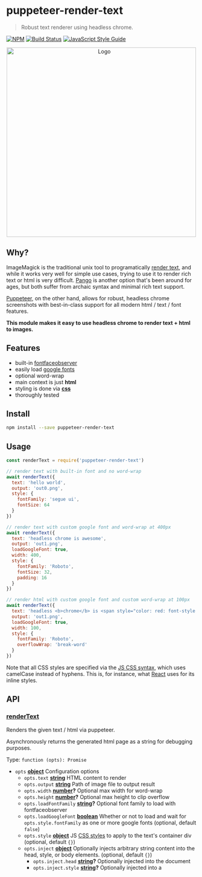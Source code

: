 # puppeteer-render-text

> Robust text renderer using headless chrome.

[![NPM](https://img.shields.io/npm/v/puppeteer-render-text.svg)](https://www.npmjs.com/package/puppeteer-render-text) [![Build Status](https://travis-ci.com/transitive-bullshit/puppeteer-render-text.svg?branch=master)](https://travis-ci.com/transitive-bullshit/puppeteer-render-text) [![JavaScript Style Guide](https://img.shields.io/badge/code_style-standard-brightgreen.svg)](https://standardjs.com)

<p align="center">
  <img width="502" alt="Logo" src="https://cdn.rawgit.com/transitive-bullshit/puppeteer-render-text/master/media/logo.png">
</p>

## Why?

ImageMagick is the traditional unix tool to programatically [render text](http://www.imagemagick.org/Usage/text/), and while it works very well for simple use cases, trying to use it to render rich text or html is very difficult. [Pango](https://www.pango.org/) is another option that's been around for ages, but both suffer from archaic syntax and minimal rich text support.

[Puppeteer](https://github.com/GoogleChrome/puppeteer), on the other hand, allows for robust, headless chrome screenshots with best-in-class support for all modern html / text / font features.

**This module makes it easy to use headless chrome to render text + html to images.**

## Features

-   built-in [fontfaceobserver](https://fontfaceobserver.com/)
-   easily load [google fonts](https://fonts.google.com/)
-   optional word-wrap
-   main context is just **html**
-   styling is done via [**css**](https://www.w3schools.com/jsref/dom_obj_style.asp)
-   thoroughly tested

## Install

```bash
npm install --save puppeteer-render-text
```

## Usage

```js
const renderText = require('puppeteer-render-text')

// render text with built-in font and no word-wrap
await renderText({
  text: 'hello world',
  output: 'out0.png',
  style: {
    fontFamily: 'segue ui',
    fontSize: 64
  }
})

// render text with custom google font and word-wrap at 400px
await renderText({
  text: 'headless chrome is awesome',
  output: 'out1.png',
  loadGoogleFont: true,
  width: 400,
  style: {
    fontFamily: 'Roboto',
    fontSize: 32,
    padding: 16
  }
})

// render html with custom google font and custom word-wrap at 100px
await renderText({
  text: 'headless <b>chrome</b> is <span style="color: red: font-style: italic;">awesome</span>',
  output: 'out1.png',
  loadGoogleFont: true,
  width: 100,
  style: {
    fontFamily: 'Roboto',
    overflowWrap: 'break-word'
  }
})
```

Note that all CSS styles are specified via the [JS CSS syntax](https://www.w3schools.com/jsref/dom_obj_style.asp), which uses camelCase instead of hyphens. This is, for instance, what [React](https://reactjs.org/docs/dom-elements.html#style) uses for its inline styles.

## API

<!-- Generated by documentation.js. Update this documentation by updating the source code. -->

### [renderText](https://github.com/transitive-bullshit/puppeteer-render-text/blob/4047853f4343ada45c331dee7fded3e90d481d34/index.js#L40-L155)

Renders the given text / html via puppeteer.

Asynchronously returns the generated html page as a string for debugging purposes.

Type: `function (opts): Promise`

-   `opts` **[object](https://developer.mozilla.org/docs/Web/JavaScript/Reference/Global_Objects/Object)** Configuration options
    -   `opts.text` **[string](https://developer.mozilla.org/docs/Web/JavaScript/Reference/Global_Objects/String)** HTML content to render
    -   `opts.output` **[string](https://developer.mozilla.org/docs/Web/JavaScript/Reference/Global_Objects/String)** Path of image file to output result
    -   `opts.width` **[number](https://developer.mozilla.org/docs/Web/JavaScript/Reference/Global_Objects/Number)?** Optional max width for word-wrap
    -   `opts.height` **[number](https://developer.mozilla.org/docs/Web/JavaScript/Reference/Global_Objects/Number)?** Optional max height to clip overflow
    -   `opts.loadFontFamily` **[string](https://developer.mozilla.org/docs/Web/JavaScript/Reference/Global_Objects/String)?** Optional font family to load with fontfaceobserver
    -   `opts.loadGoogleFont` **[boolean](https://developer.mozilla.org/docs/Web/JavaScript/Reference/Global_Objects/Boolean)** Whether or not to load and wait for `opts.style.fontFamily` as one or more google fonts (optional, default `false`)
    -   `opts.style` **[object](https://developer.mozilla.org/docs/Web/JavaScript/Reference/Global_Objects/Object)** JS [CSS styles](https://www.w3schools.com/jsref/dom_obj_style.asp) to apply to the text's container div (optional, default `{}`)
    -   `opts.inject` **[object](https://developer.mozilla.org/docs/Web/JavaScript/Reference/Global_Objects/Object)** Optionally injects arbitrary string content into the head, style, or body elements. (optional, default `{}`)
        -   `opts.inject.head` **[string](https://developer.mozilla.org/docs/Web/JavaScript/Reference/Global_Objects/String)?** Optionally injected into the document <head>
        -   `opts.inject.style` **[string](https://developer.mozilla.org/docs/Web/JavaScript/Reference/Global_Objects/String)?** Optionally injected into a <style> tag within the document <head>
        -   `opts.inject.body` **[string](https://developer.mozilla.org/docs/Web/JavaScript/Reference/Global_Objects/String)?** Optionally injected into the document <body>

## Related

-   [puppeteer](https://github.com/GoogleChrome/puppeteer) - Headless Chrome Node API.

## License

MIT © [Travis Fischer](https://github.com/transitive-bullshit)
